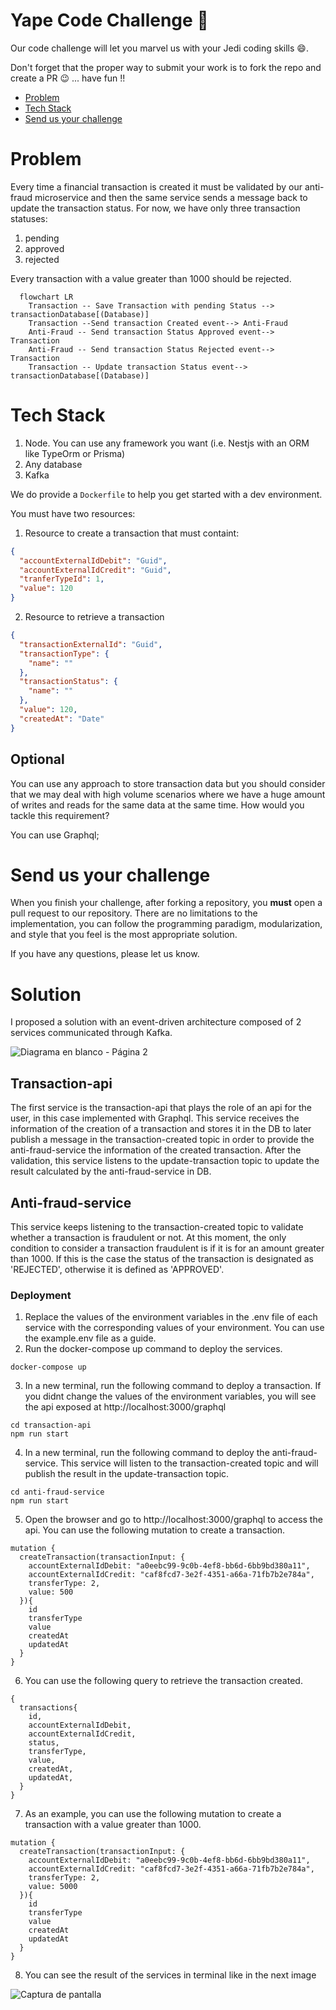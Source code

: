 # Yape Code Challenge :rocket:

Our code challenge will let you marvel us with your Jedi coding skills :smile:.

Don't forget that the proper way to submit your work is to fork the repo and create a PR :wink: ... have fun !!

- [Problem](#problem)
- [Tech Stack](#tech_stack)
- [Send us your challenge](#send_us_your_challenge)

# Problem

Every time a financial transaction is created it must be validated by our anti-fraud microservice and then the same service sends a message back to update the transaction status.
For now, we have only three transaction statuses:

<ol>
  <li>pending</li>
  <li>approved</li>
  <li>rejected</li>  
</ol>

Every transaction with a value greater than 1000 should be rejected.

```mermaid
  flowchart LR
    Transaction -- Save Transaction with pending Status --> transactionDatabase[(Database)]
    Transaction --Send transaction Created event--> Anti-Fraud
    Anti-Fraud -- Send transaction Status Approved event--> Transaction
    Anti-Fraud -- Send transaction Status Rejected event--> Transaction
    Transaction -- Update transaction Status event--> transactionDatabase[(Database)]
```

# Tech Stack

<ol>
  <li>Node. You can use any framework you want (i.e. Nestjs with an ORM like TypeOrm or Prisma) </li>
  <li>Any database</li>
  <li>Kafka</li>    
</ol>

We do provide a `Dockerfile` to help you get started with a dev environment.

You must have two resources:

1. Resource to create a transaction that must containt:

```json
{
  "accountExternalIdDebit": "Guid",
  "accountExternalIdCredit": "Guid",
  "tranferTypeId": 1,
  "value": 120
}
```

2. Resource to retrieve a transaction

```json
{
  "transactionExternalId": "Guid",
  "transactionType": {
    "name": ""
  },
  "transactionStatus": {
    "name": ""
  },
  "value": 120,
  "createdAt": "Date"
}
```

## Optional

You can use any approach to store transaction data but you should consider that we may deal with high volume scenarios where we have a huge amount of writes and reads for the same data at the same time. How would you tackle this requirement?

You can use Graphql;

# Send us your challenge

When you finish your challenge, after forking a repository, you **must** open a pull request to our repository. There are no limitations to the implementation, you can follow the programming paradigm, modularization, and style that you feel is the most appropriate solution.

If you have any questions, please let us know.

# Solution

I proposed a solution with an event-driven architecture composed of 2 services communicated through Kafka.

![Diagrama en blanco - Página 2](https://github.com/afrodriguezm1/odc-front/assets/42419134/7e3202c8-9312-4124-a42d-44de7fa1ad3b)

## Transaction-api

The first service is the transaction-api that plays the role of an api for the user, in this case implemented with Graphql. This service receives the information of the creation of a transaction and stores it in the DB to later publish a message in the transaction-created topic in order to provide the anti-fraud-service the information of the created transaction.
After the validation, this service listens to the update-transaction topic to update the result calculated by the anti-fraud-service in DB.

## Anti-fraud-service

This service keeps listening to the transaction-created topic to validate whether a transaction is fraudulent or not. At this moment, the only condition to consider a transaction fraudulent is if it is for an amount greater than 1000. If this is the case the status of the transaction is designated as 'REJECTED', otherwise it is defined as 'APPROVED'.

### Deployment

1. Replace the values of the environment variables in the .env file of each service with the corresponding values of your environment. You can use the example.env file as a guide.
2. Run the docker-compose up command to deploy the services.

```
docker-compose up
```

3. In a new terminal, run the following command to deploy a transaction. If you didnt change the values of the environment variables, you will see the api exposed at http://localhost:3000/graphql

```
cd transaction-api
npm run start
```

4. In a new terminal, run the following command to deploy the anti-fraud-service. This service will listen to the transaction-created topic and will publish the result in the update-transaction topic.

```
cd anti-fraud-service
npm run start
```

5. Open the browser and go to http://localhost:3000/graphql to access the api. You can use the following mutation to create a transaction.

```
mutation {
  createTransaction(transactionInput: {
    accountExternalIdDebit: "a0eebc99-9c0b-4ef8-bb6d-6bb9bd380a11",
    accountExternalIdCredit: "caf8fcd7-3e2f-4351-a66a-71fb7b2e784a",
    transferType: 2,
    value: 500
  }){
    id
    transferType
    value
    createdAt
    updatedAt
  }
}
```

6. You can use the following query to retrieve the transaction created.

```
{
  transactions{
    id,
    accountExternalIdDebit,
    accountExternalIdCredit,
    status,
    transferType,
    value,
    createdAt,
    updatedAt,
  }
}
```

7. As an example, you can use the following mutation to create a transaction with a value greater than 1000.

```
mutation {
  createTransaction(transactionInput: {
    accountExternalIdDebit: "a0eebc99-9c0b-4ef8-bb6d-6bb9bd380a11",
    accountExternalIdCredit: "caf8fcd7-3e2f-4351-a66a-71fb7b2e784a",
    transferType: 2,
    value: 5000
  }){
    id
    transferType
    value
    createdAt
    updatedAt
  }
}
```

8. You can see the result of the services in terminal like in the next image

![Captura de pantalla](https://github.com/afrodriguezm1/odc-front/assets/42419134/8caefcb4-58bc-4308-a919-990be72e3908)
